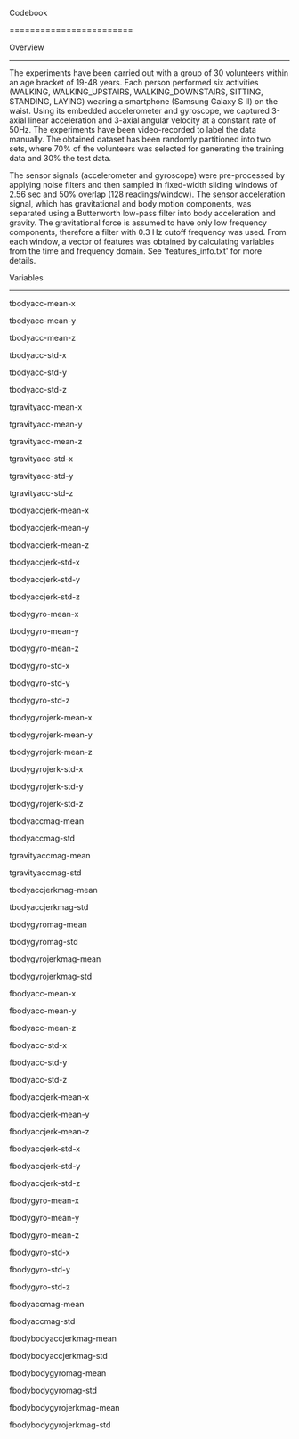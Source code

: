 Codebook

========================



Overview

-------------------------

The experiments have been carried out with a group of 30 volunteers within an age bracket of 19-48 years. Each person performed six activities (WALKING, WALKING_UPSTAIRS, WALKING_DOWNSTAIRS, SITTING, STANDING, LAYING) wearing a smartphone (Samsung Galaxy S II) on the waist. Using its embedded accelerometer and gyroscope, we captured 3-axial linear acceleration and 3-axial angular velocity at a constant rate of 50Hz. The experiments have been video-recorded to label the data manually. The obtained dataset has been randomly partitioned into two sets, where 70% of the volunteers was selected for generating the training data and 30% the test data. 



The sensor signals (accelerometer and gyroscope) were pre-processed by applying noise filters and then sampled in fixed-width sliding windows of 2.56 sec and 50% overlap (128 readings/window). The sensor acceleration signal, which has gravitational and body motion components, was separated using a Butterworth low-pass filter into body acceleration and gravity. The gravitational force is assumed to have only low frequency components, therefore a filter with 0.3 Hz cutoff frequency was used. From each window, a vector of features was obtained by calculating variables from the time and frequency domain. See 'features_info.txt' for more details.



Variables

-------------------------

tbodyacc-mean-x

tbodyacc-mean-y

tbodyacc-mean-z

tbodyacc-std-x

tbodyacc-std-y

tbodyacc-std-z

tgravityacc-mean-x

tgravityacc-mean-y

tgravityacc-mean-z

tgravityacc-std-x

tgravityacc-std-y

tgravityacc-std-z

tbodyaccjerk-mean-x

tbodyaccjerk-mean-y

tbodyaccjerk-mean-z

tbodyaccjerk-std-x

tbodyaccjerk-std-y

tbodyaccjerk-std-z

tbodygyro-mean-x

tbodygyro-mean-y

tbodygyro-mean-z

tbodygyro-std-x

tbodygyro-std-y

tbodygyro-std-z

tbodygyrojerk-mean-x

tbodygyrojerk-mean-y

tbodygyrojerk-mean-z

tbodygyrojerk-std-x

tbodygyrojerk-std-y

tbodygyrojerk-std-z

tbodyaccmag-mean

tbodyaccmag-std

tgravityaccmag-mean

tgravityaccmag-std

tbodyaccjerkmag-mean

tbodyaccjerkmag-std

tbodygyromag-mean

tbodygyromag-std

tbodygyrojerkmag-mean

tbodygyrojerkmag-std

fbodyacc-mean-x

fbodyacc-mean-y

fbodyacc-mean-z

fbodyacc-std-x

fbodyacc-std-y

fbodyacc-std-z

fbodyaccjerk-mean-x

fbodyaccjerk-mean-y

fbodyaccjerk-mean-z

fbodyaccjerk-std-x

fbodyaccjerk-std-y

fbodyaccjerk-std-z

fbodygyro-mean-x

fbodygyro-mean-y

fbodygyro-mean-z

fbodygyro-std-x

fbodygyro-std-y

fbodygyro-std-z

fbodyaccmag-mean

fbodyaccmag-std

fbodybodyaccjerkmag-mean

fbodybodyaccjerkmag-std

fbodybodygyromag-mean

fbodybodygyromag-std

fbodybodygyrojerkmag-mean

fbodybodygyrojerkmag-std